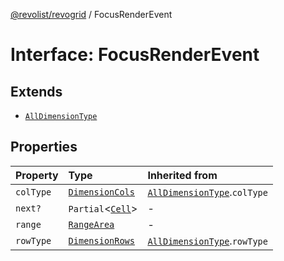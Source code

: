 [@revolist/revogrid](README.md) / FocusRenderEvent

# Interface: FocusRenderEvent

## Extends

- [`AllDimensionType`](Interface.AllDimensionType.md)

## Properties

| Property | Type | Inherited from |
| :------ | :------ | :------ |
| `colType` | [`DimensionCols`](Type.DimensionCols.md) | [`AllDimensionType`](Interface.AllDimensionType.md).`colType` |
| `next?` | `Partial`\<[`Cell`](Interface.Cell.md)\> | - |
| `range` | [`RangeArea`](Type.RangeArea.md) | - |
| `rowType` | [`DimensionRows`](Type.DimensionRows.md) | [`AllDimensionType`](Interface.AllDimensionType.md).`rowType` |
